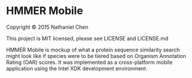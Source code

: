 HMMER Mobile
=====================================================================

Copyright © 2015 Nathaniel Chen

This project is MIT licensed, please see LICENSE and LICENSE.md

HMMER Mobile is mockup of what a protein sequence similarity search might look
like if species were to be tiered based on Organism Annotation Rating (OAR)
scores. It was implemented as a cross-platform mobile application using the
Intel XDK development environment.
